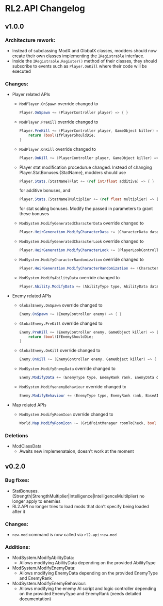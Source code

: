 # RL2.API Changelog

## v1.0.0
### Architecture rework:
- Instead of subclassing ModX and GlobalX classes, modders should now create their own classes implementing the `IRegistrable` interface.
- Inside the `IRegistrable.Register()` method of their classes, they should subscribe to events such as `Player.OnKill` where their code will be executed

### Changes:
- Player related APIs
	- `ModPlayer.OnSpawn` override changed to
		```cs
		Player.OnSpawn += (PlayerController player) => { }
		```

	- `ModPlayer.PreKill` override changed to
		```cs
		Player.PreKill += (PlayerController player, GameObject killer) => { 
			return (bool)IfPlayerShouldDie;
		}
		```

	- `ModPlayer.OnKill` override changed to
		```cs
		Player.OnKill += (PlayerController player, GameObject killer) => { }
		```

	- Player stat modification procedurue changed. Instead of changing Player.StatBonuses.{StatName}, modders should use
		```cs
		Player.Stats.{StatName}Flat += (ref int/float additive) => { }
		```
		for additive bonuses, and 
		```cs
		Player.Stats.{StatName}Multiplier += (ref float multiplier) => { }
		```
		for stat scaling bonuses. Modify the passed in parameters to grant these bonuses

	- `ModSystem.ModifyGeneratedCharacterData` override changed to
		```cs
		Player.HeirGeneration.ModifyCharacterData += (CharacterData data, bool classLocked, bool spellLocked) => { }
		```

	- `ModSystem.ModifyGeneratedCharacterLook` override changed to
		```cs
		Player.HeirGeneration.ModifyCharacterLook += (PlayerLookController lookData, CharacterData data) => { }
		```

	- `ModSystem.ModifyCharacterRandomization` override changed to
		```cs
		Player.HeirGeneration.ModifyCharacterRandomization += (CharacterData data) => { }
		```
		
	- `ModSystem.ModifyAbilityData` override changed to
		```cs
		Player.Ability.ModifyData += (AbilityType type, AbilityData data) => { }
		```
- Enemy related APIs
	- `GlobalEnemy.OnSpawn` override changed to
		```cs
		Enemy.OnSpawn += (EnemyController enemy) => { }
		```
		
	- `GlobalEnemy.PreKill` override changed to
		```cs
		Enemy.PreKill += (EnemyController enemy, GameObject killer) => {
			return (bool)IfEnemyShouldDie;
		}
		```
		
	- `GlobalEnemy.OnKill` override changed to
		```cs
		Enemy.OnKill += (EnemyController enemy, GameObject killer) => { }
		```
		
	- `ModSystem.ModifyEnemyData` override changed to
		```cs
		Enemy.ModifyData += (EnemyType type, EnemyRank rank, EnemyData data) => { }
		```
		
	- `ModSystem.ModifyenemyBehaviour` override changed to
		```cs
		Enemy.ModifyBehaviour += (EnemyType type, EnemyRank rank, BaseAIScript aiScript, LogicController_SO logicController_SO) => { }
		```

- Map related APIs
	- `ModSystem.ModifyRoomIcon` override changed to
		```cs
		World.Map.ModifyRoomIcon += (GridPointManager roomToCheck, bool getUsed, bool isMergeRoom) => { }
		```

### Deletions
- ModClassData
	- Awaits new implemenataion, doesn't work at the moment

## v0.2.0
### Bug fixes:
- StatBonuses.(Strength|StrengthMultiplier|Intelligence|IntelligenceMultilplier) no longer apply to enemies
- RL2.API no longer tries to load mods that don't specify being loaded after it
### Changes:
- `new-mod` command is now called via `rl2.api:new-mod`
### Additions:
- ModSystem.ModifyAbilityData:
	- Allows modifying AbilityData depending on the provided AbilityType
- ModSystem.ModifyEnemyData:
	- Allows modifying EnemyData depending on the provided EnemyType and EnemyRank
- ModSystem.ModifyEnemyBehaviour:
	- Allows modifying the enemy AI script and logic controller depending on the provided EnemyType and EnemyRank (needs detailed documentation)
